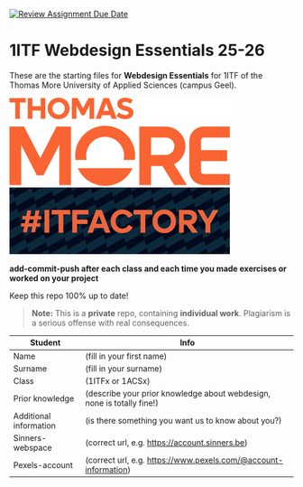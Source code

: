 [![Review Assignment Due Date](https://classroom.github.com/assets/deadline-readme-button-22041afd0340ce965d47ae6ef1cefeee28c7c493a6346c4f15d667ab976d596c.svg)](https://classroom.github.com/a/deF6Anwb)

# 1ITF Webdesign Essentials 25-26
These are the starting files for **Webdesign Essentials** for 1ITF of the Thomas More University of Applied Sciences (campus Geel).

![Thomas More University of Applied Sciences](logo.png)
![Thomas More IT Factory](itfactory.png)

**add-commit-push after each class and each time you made exercises or worked on your project**

Keep this repo 100% up to date!
> **Note:** This is a **private** repo, containing **individual work**. 
Plagiarism is a serious offense with real consequences.

| Student | Info |
| --- | ---|
| Name | (fill in your first name)       |
| Surname| (fill in your surname)  |
| Class | (1ITFx or 1ACSx) |
| Prior knowledge | (describe your prior knowledge about webdesign, none is totally fine!) |
| Additional information | (is there something you want us to know about you?) |
| Sinners-webspace | (correct url, e.g. https://account.sinners.be) |
| Pexels-account | (correct url, e.g. https://www.pexels.com/@account-information) |